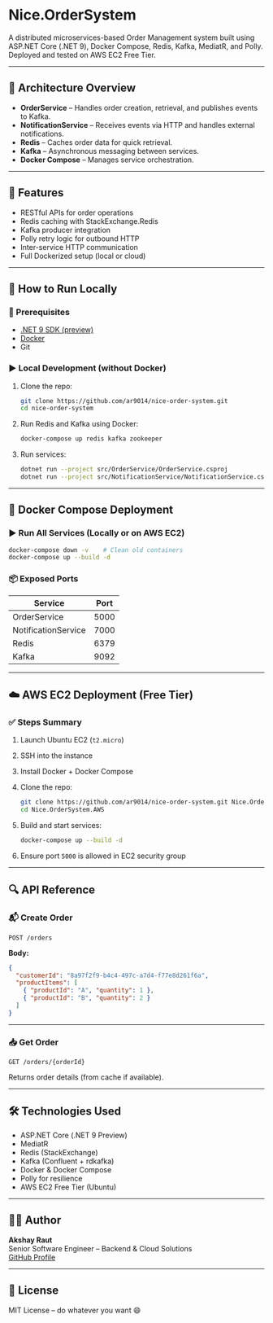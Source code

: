 # Nice.OrderSystem

A distributed microservices-based Order Management system built using ASP.NET Core (.NET 9), Docker Compose, Redis, Kafka, MediatR, and Polly. Deployed and tested on AWS EC2 Free Tier.

---

## 🧱 Architecture Overview

- **OrderService** – Handles order creation, retrieval, and publishes events to Kafka.
- **NotificationService** – Receives events via HTTP and handles external notifications.
- **Redis** – Caches order data for quick retrieval.
- **Kafka** – Asynchronous messaging between services.
- **Docker Compose** – Manages service orchestration.

---

## 🚀 Features

- RESTful APIs for order operations
- Redis caching with StackExchange.Redis
- Kafka producer integration
- Polly retry logic for outbound HTTP
- Inter-service HTTP communication
- Full Dockerized setup (local or cloud)

---

## 🧪 How to Run Locally

### 🔧 Prerequisites

- [.NET 9 SDK (preview)](https://dotnet.microsoft.com/download/dotnet/9.0)
- [Docker](https://www.docker.com/products/docker-desktop)
- Git

### ▶️ Local Development (without Docker)

1. Clone the repo:
   ```bash
   git clone https://github.com/ar9014/nice-order-system.git
   cd nice-order-system
   ```

2. Run Redis and Kafka using Docker:
   ```bash
   docker-compose up redis kafka zookeeper
   ```

3. Run services:
   ```bash
   dotnet run --project src/OrderService/OrderService.csproj
   dotnet run --project src/NotificationService/NotificationService.csproj
   ```

---

## 🐳 Docker Compose Deployment

### ▶️ Run All Services (Locally or on AWS EC2)

```bash
docker-compose down -v    # Clean old containers
docker-compose up --build -d
```

### 📦 Exposed Ports

| Service             | Port     |
|---------------------|----------|
| OrderService        | 5000     |
| NotificationService | 7000     |
| Redis               | 6379     |
| Kafka               | 9092     |

---

## ☁️ AWS EC2 Deployment (Free Tier)

### ✅ Steps Summary

1. Launch Ubuntu EC2 (`t2.micro`)
2. SSH into the instance
3. Install Docker + Docker Compose
4. Clone the repo:
   ```bash
   git clone https://github.com/ar9014/nice-order-system.git Nice.OrderSystem.AWS
   cd Nice.OrderSystem.AWS
   ```

5. Build and start services:
   ```bash
   docker-compose up --build -d
   ```

6. Ensure port `5000` is allowed in EC2 security group

---

## 🔍 API Reference

### 📬 Create Order

```
POST /orders
```

**Body:**
```json
{
  "customerId": "8a97f2f9-b4c4-497c-a7d4-f77e8d261f6a",
  "productItems": [
    { "productId": "A", "quantity": 1 },
    { "productId": "B", "quantity": 2 }
  ]
}
```

---

### 📥 Get Order

```
GET /orders/{orderId}
```

Returns order details (from cache if available).

---

## 🛠️ Technologies Used

- ASP.NET Core (.NET 9 Preview)
- MediatR
- Redis (StackExchange)
- Kafka (Confluent + rdkafka)
- Docker & Docker Compose
- Polly for resilience
- AWS EC2 Free Tier (Ubuntu)

---

## 👨‍💻 Author

**Akshay Raut**  
Senior Software Engineer – Backend & Cloud Solutions  
[GitHub Profile](https://github.com/ar9014)

---

## 📌 License

MIT License – do whatever you want 😄
